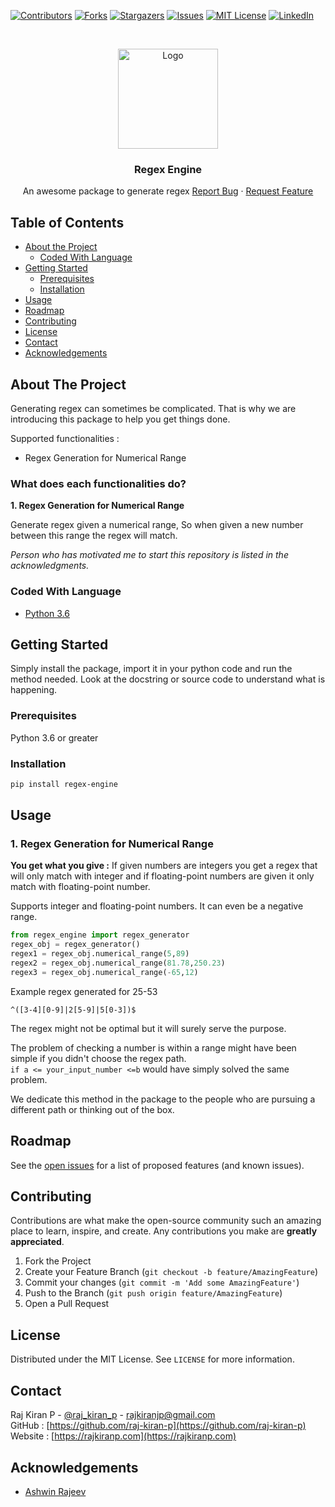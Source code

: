<!-- PROJECT SHIELDS -->
[![Contributors][contributors-shield]][contributors-url]
[![Forks][forks-shield]][forks-url]
[![Stargazers][stars-shield]][stars-url]
[![Issues][issues-shield]][issues-url]
[![MIT License][license-shield]][license-url]
[![LinkedIn][linkedin-shield]][linkedin-url]



<!-- PROJECT LOGO -->
<br />
<p align="center">
  <a href="https://github.com/raj-kiran-p/regex_engine">
    <img src="https://static.wixstatic.com/media/03a041_a8d70333218e4f2691fb6a30d7219923~mv2.png/v1/fill/w_200,h_200/regex-engine.png" alt="Logo" width="160" height="160">
  </a>
  <h3 align="center">Regex Engine</h3>
  <p align="center">
    An awesome package to generate regex
    <a href="https://github.com/raj-kiran-p/regex_engine/issues">Report Bug</a>
    ·
    <a href="https://github.com/raj-kiran-p/regex_engine/issues">Request Feature</a>
  </p>
</p>



<!-- TABLE OF CONTENTS -->
## Table of Contents

* [About the Project](#about-the-project)
  * [Coded With Language](#coded-with-language)
* [Getting Started](#getting-started)
  * [Prerequisites](#prerequisites)
  * [Installation](#installation)
* [Usage](#usage)
* [Roadmap](#roadmap)
* [Contributing](#contributing)
* [License](#license)
* [Contact](#contact)
* [Acknowledgements](#acknowledgements)



<!-- ABOUT THE PROJECT -->
## About The Project

Generating regex can sometimes be complicated. That is why we are introducing this package to help you get things done.

Supported functionalities : 
- Regex Generation for Numerical Range

### What does each functionalities do?

__1. Regex Generation for Numerical Range__   

Generate regex given a numerical range, So when given a new number between this range the regex will match.

_Person who has motivated me to start this repository is listed in the acknowledgments._

### Coded With Language
* [Python 3.6](https://python.org)



<!-- GETTING STARTED -->
## Getting Started

Simply install the package, import it in your python code and run the method needed.
Look at the docstring or source code to understand what is happening. 

### Prerequisites

Python 3.6 or greater


### Installation

```sh
pip install regex-engine
```


<!-- USAGE EXAMPLES -->
## Usage

### 1. Regex Generation for Numerical Range

__You get what you give :__ If given numbers are integers you get a regex that will only match with integer and if floating-point numbers are given it only match with floating-point number.

Supports integer and floating-point numbers. It can even be a negative range.

```python
from regex_engine import regex_generator
regex_obj = regex_generator()
regex1 = regex_obj.numerical_range(5,89)
regex2 = regex_obj.numerical_range(81.78,250.23)
regex3 = regex_obj.numerical_range(-65,12)
```
Example regex generated for 25-53
```
^([3-4][0-9]|2[5-9]|5[0-3])$
```

The regex might not be optimal but it will surely serve the purpose.

The problem of checking a number is within a range might have been simple if you didn't choose the regex path.   
`if a <= your_input_number <=b` would have simply solved the same problem.

We dedicate this method in the package to the people who are pursuing a different path or thinking out of the box.



<!-- ROADMAP -->
## Roadmap

See the [open issues](https://github.com/raj-kiran-p/regex_engine/issues) for a list of proposed features (and known issues).



<!-- CONTRIBUTING -->
## Contributing

Contributions are what make the open-source community such an amazing place to learn, inspire, and create. Any contributions you make are **greatly appreciated**.

1. Fork the Project
2. Create your Feature Branch (`git checkout -b feature/AmazingFeature`)
3. Commit your changes (`git commit -m 'Add some AmazingFeature'`)
4. Push to the Branch (`git push origin feature/AmazingFeature`)
5. Open a Pull Request



<!-- LICENSE -->
## License

Distributed under the MIT License. See `LICENSE` for more information.



<!-- CONTACT -->
## Contact

Raj Kiran P - [@raj_kiran_p](http://www.twitter.com/raj_kiran_p) - rajkiranjp@gmail.com   
GitHub : [https://github.com/raj-kiran-p](https://github.com/raj-kiran-p)   
Website : [https://rajkiranp.com](https://rajkiranp.com)


<!-- ACKNOWLEDGEMENTS -->
## Acknowledgements

* [Ashwin Rajeev](https://github.com/ashwin-rajeev)



<!-- MARKDOWN LINKS & IMAGES -->
<!-- https://www.markdownguide.org/basic-syntax/#reference-style-links -->
[contributors-shield]: https://img.shields.io/github/contributors/raj-kiran-p/regex_engine?style=flat-square
[contributors-url]: https://github.com/raj-kiran-p/regex_engine/graphs/contributors
[forks-shield]: https://img.shields.io/github/forks/raj-kiran-p/regex_engine?style=flat-square
[forks-url]: https://github.com/raj-kiran-p/regex_engine/network/members
[stars-shield]: https://img.shields.io/github/stars/raj-kiran-p/regex_engine?style=flat-square
[stars-url]: https://github.com/raj-kiran-p/regex_engine/stargazers
[issues-shield]: https://img.shields.io/github/issues/raj-kiran-p/regex_engine?style=flat-square
[issues-url]: https://github.com/raj-kiran-p/regex_engine/issues
[license-shield]: https://img.shields.io/github/license/raj-kiran-p/regex_engine?style=flat-square
[license-url]: https://github.com/raj-kiran-p/regex_engine/blob/master/LICENSE.txt
[linkedin-shield]: https://img.shields.io/badge/-LinkedIn-black.svg?style=flat-square&logo=linkedin&colorB=555
[linkedin-url]: https://linkedin.com/in/rajkiranjp
